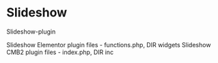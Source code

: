 # Slideshow
Slideshow-plugin

Slideshow Elementor plugin files - functions.php, DIR widgets
Slideshow CMB2 plugin files - index.php, DIR inc

